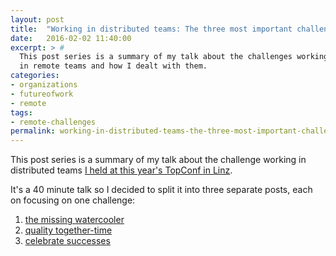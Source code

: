 ```yaml
---
layout: post
title:  "Working in distributed teams: The three most important challenges"
date:   2016-02-02 11:40:00
excerpt: > #
  This post series is a summary of my talk about the challenges working
  in remote teams and how I dealt with them.
categories:
- organizations
- futureofwork
- remote
tags:
- remote-challenges
permalink: working-in-distributed-teams-the-three-most-important-challenges/
---
```


This post series is a summary of my talk about the challenge working in distributed teams
 [I held at this year's TopConf in Linz](http://topconf.com/linz-2016/trackevent/there-is-no-half-remote-team/).
 
It's a 40 minute talk so I decided to split it into three separate posts, each on focusing on one challenge:

1. [the missing watercooler](/working-remote-fix-the-missing-watercooler)
2. [quality together-time](/working-remote-quality-together-time)
3. [celebrate successes](/working-remote-celebrate-successes)

